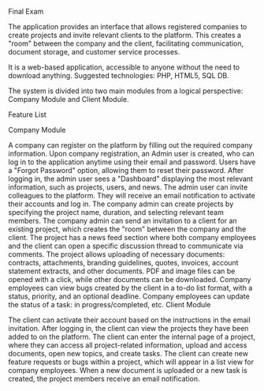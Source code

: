 Final Exam

The application provides an interface that allows registered companies to create projects and invite relevant clients to the platform. This creates a "room" between the company and the client, facilitating communication, document storage, and customer service processes.

It is a web-based application, accessible to anyone without the need to download anything. Suggested technologies: PHP, HTML5, SQL DB.

The system is divided into two main modules from a logical perspective: Company Module and Client Module.

Feature List

Company Module

A company can register on the platform by filling out the required company information.
Upon company registration, an Admin user is created, who can log in to the application anytime using their email and password.
Users have a "Forgot Password" option, allowing them to reset their password.
After logging in, the admin user sees a "Dashboard" displaying the most relevant information, such as projects, users, and news.
The admin user can invite colleagues to the platform. They will receive an email notification to activate their accounts and log in.
The company admin can create projects by specifying the project name, duration, and selecting relevant team members.
The company admin can send an invitation to a client for an existing project, which creates the "room" between the company and the client.
The project has a news feed section where both company employees and the client can open a specific discussion thread to communicate via comments.
The project allows uploading of necessary documents: contracts, attachments, branding guidelines, quotes, invoices, account statement extracts, and other documents. PDF and image files can be opened with a click, while other documents can be downloaded.
Company employees can view bugs created by the client in a to-do list format, with a status, priority, and an optional deadline.
Company employees can update the status of a task: in progress/completed, etc.
Client Module

The client can activate their account based on the instructions in the email invitation.
After logging in, the client can view the projects they have been added to on the platform.
The client can enter the internal page of a project, where they can access all project-related information, upload and access documents, open new topics, and create tasks.
The client can create new feature requests or bugs within a project, which will appear in a list view for company employees. When a new document is uploaded or a new task is created, the project members receive an email notification.
